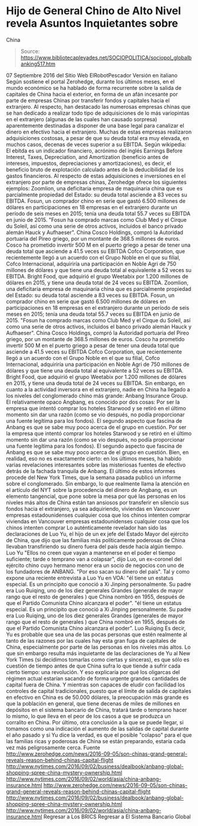# Hijo de General Chino de Alto Nivel revela Asuntos Inquietantes sobre 
China

> Source: https://www.bibliotecapleyades.net/SOCIOPOLITICA/sociopol_globalbanking517.htm

07 Septiembre 2016
del Sitio Web ElRobotPescador
Versión en italiano
Según sostiene el portal Zerohedge, durante los últimos meses, en el mundo económico se ha hablado de forma recurrente sobre la salida de capitales de China hacia el exterior, en forma de un afán incesante por parte de empresas Chinas por transferir fondos y capitales hacia el extranjero. Al respecto, han destacado las numerosas empresas chinas que se han dedicado a realizar todo tipo de adquisiciones de lo más variopintas en el extranjero (algunas de las cuales han causado sorpresa) aparentemente destinadas a disponer de una base legal para canalizar el dinero en efectivo hacia el extranjero. Muchas de estas empresas realizaron adquisiciones costosas, a pesar de que su deuda total era muy elevada, en muchos casos, decenas de veces superior a su EBITDA. Según wikipedia:
El ebitda es un indicador financiero, acrónimo del inglés Earnings Before Interest, Taxes, Depreciation, and Amortization (beneficio antes de intereses, impuestos, depreciaciones y amortizaciones), es decir, el beneficio bruto de explotación calculado antes de la deducibilidad de los gastos financieros.
Al respecto de estas adquisiciones e inversiones en el extranjero por parte de empresas chinas, Zerohedge ofrece los siguientes ejemplos:
Zoomlion, una deficitaria empresa de maquinaria china que es parcialmente propiedad del Estado: su deuda total asciende a 83 veces su EBITDA. Fosun, un comprador chino en serie que gastó 6.500 millones de dólares en participaciones en 18 empresas en el extranjero durante un período de seis meses en 2015; tenía una deuda total 55.7 veces su EBITDA en junio de 2015. "Fosun ha comprado marcas como Club Med y el Cirque du Soleil, así como una serie de otros activos, incluidos el banco privado alemán Hauck y Aufhaeser". China Cosco Holdings, compró la Autoridad portuaria del Pireo griego, por un montante de 368.5 millones de euros. Cosco ha prometido invertir 500 M en el puerto griego a pesar de tener una deuda total que asciende a 41.5 veces su EBITDA Cofco Corporation, que recientemente llegó a un acuerdo con el Grupo Noble en el que su filial, Cofco Internacional, adquiriría una participación en Noble Agri de 750 millones de dólares y que tiene una deuda total al equivalente a 52 veces su EBITDA. Bright Food, que adquirió el grupo Weetabix por 1.200 millones de dólares en 2015, y tiene una deuda total de 24 veces su EBITDA.
Zoomlion,
una deficitaria empresa de maquinaria china que es parcialmente propiedad del Estado: su deuda total asciende a 83 veces su EBITDA.
Fosun,
un comprador chino en serie que gastó 6.500 millones de dólares en participaciones en 18 empresas en el extranjero durante un período de seis meses en 2015; tenía una deuda total 55.7 veces su EBITDA en junio de 2015.
"Fosun ha comprado marcas como Club Med y el Cirque du Soleil, así como una serie de otros activos, incluidos el banco privado alemán Hauck y Aufhaeser".
China Cosco Holdings,
compró la Autoridad portuaria del Pireo griego, por un montante de 368.5 millones de euros. Cosco ha prometido invertir 500 M en el puerto griego a pesar de tener una deuda total que asciende a 41.5 veces su EBITDA
Cofco Corporation,
que recientemente llegó a un acuerdo con el Grupo Noble en el que su filial, Cofco Internacional, adquiriría una participación en Noble Agri de 750 millones de dólares y que tiene una deuda total al equivalente a 52 veces su EBITDA.
Bright Food,
que adquirió el grupo Weetabix por 1.200 millones de dólares en 2015, y tiene una deuda total de 24 veces su EBITDA.
Sin embargo, en cuanto a la actividad inversora en el extranjero, nadie en China ha llegado a los niveles del conglomerado chino más grande:
Anbang Insurance Group.
El relativamente opaco Angbang, es conocido por dos cosas:
Por ser la empresa que intentó comprar los hoteles Starwood y se retiró en el último momento sin dar una razón (como se vio después, no podía proporcionar una fuente legítima para los fondos). El segundo aspecto que fascina de Anbang es que se sabe muy poco acerca de el grupo en cuestión.
Por ser la empresa que intentó comprar los hoteles Starwood y se retiró en el último momento sin dar una razón (como se vio después, no podía proporcionar una fuente legítima para los fondos).
El segundo aspecto que fascina de Anbang es que se sabe muy poco acerca de el grupo en cuestión.
Bien, en realidad, eso no es exactamente cierto:
en los últimos meses, ha habido varias revelaciones interesantes sobre las misteriosas fuentes de efectivo detrás de la fachada tranquila de Anbang.
El último de estos informes procede del New York Times, que la semana pasada publicó un informe sobre el conglomerado.
Sin embargo, lo que realmente llama la atención en el artículo del NYT sobre la procedencia del dinero de Angbang, es un elemento tangencial, que pone sobre la mesa por qué las personas en los niveles más altos de China están tan ansiosos por transferir en silencio sus fondos hacia el extranjero, ya sea adquiriendo,
viviendas en Vancouver empresas estadounidenses cualquier cosa que los chinos intenten comprar
viviendas en Vancouver
empresas estadounidenses
cualquier cosa que los chinos intenten comprar
Lo auténticamente revelador han sido las declaraciones de Luo Yu, el hijo de un ex jefe del Estado Mayor del ejército de China, que dijo que las familias más políticamente poderosas de China llevaban transfiriendo su dinero fuera del país desde hacía algún tiempo.
Luo Yu
"Ellos no creen que vayan a mantenerse en el poder el tiempo suficiente; tarde o temprano van a colapsar", dijo Luo, un ex-coronel del ejército chino cuyo hermano menor era un socio de negocios con uno de los fundadores de ANBANG. "Por eso sacan su dinero del país".
Tal y como expone una reciente entrevista a Luo Yu en VOA:
"él tiene un estatus especial. Es un principito que conoció a Xi Jinping personalmente. Su padre era Luo Ruiqing, uno de los diez generales Grandes (generales de mayor rango que el resto de generales ) que China nombró en 1955, después de que el Partido Comunista Chino alcanzara el poder".
"él tiene un estatus especial. Es un principito que conoció a Xi Jinping personalmente.
Su padre era Luo Ruiqing, uno de los diez generales Grandes (generales de mayor rango que el resto de generales ) que China nombró en 1955, después de que el Partido Comunista Chino alcanzara el poder".
Luo Ruiqing
Es decir, Yu es probable que sea una de las pocas personas que estén realmente al tanto de las razones por las cuales hay esta gran fuga de capitales de China, especialmente por parte de las personas en los niveles más altos. Lo que sin embargo resulta más inquietante de las declaraciones de Yu al New York Times (si decidimos tomarlas como ciertas y sinceras), es que sólo es cuestión de tiempo antes de que China sufra lo que tiende a sufrir cada cierto tiempo:
una revolución.
Y eso explicaría por qué los oligarcas del régimen actual estarían sacando de forma urgente grandes cantidades de capital fuera de China. Y mientras son capaces de eludir con facilidad los controles de capital tradicionales, puesto que el límite de salida de capitales en efectivo en China es de 50.000 dólares, la preocupación más grande es que la población en general, que tiene decenas de miles de millones en depósitos en el sistema bancario de China, tratará tarde o temprano hacer lo mismo, lo que lleva en el peor de los casos a que se produzca un corralito en China. Por último, otra conclusión a la que se puede llegar, si tomamos como una indicación el aumento de las salidas de capital durante el año pasado y si Yu dice la verdad, es que el posible "colapso" para el que las familias ricas y poderosas de China se están preparando, estaría cada vez más peligrosamente cerca.
Fuente
http://www.zerohedge.com/news/2016-09-05/son-chinas-grand-general-reveals-reason-behind-chinas-capital-flight http://www.nytimes.com/2016/09/02/business/dealbook/anbang-global-shopping-spree-china-mystery-ownership.html http://www.nytimes.com/2016/09/02/world/asia/china-anbang-insurance.html
http://www.zerohedge.com/news/2016-09-05/son-chinas-grand-general-reveals-reason-behind-chinas-capital-flight
http://www.nytimes.com/2016/09/02/business/dealbook/anbang-global-shopping-spree-china-mystery-ownership.html
http://www.nytimes.com/2016/09/02/world/asia/china-anbang-insurance.html
Regresar a Los BRICS
Regresar a El Sistema Bancario Global

